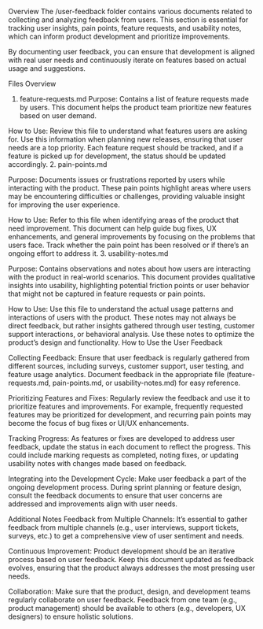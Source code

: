 Overview
The /user-feedback folder contains various documents related to collecting and analyzing feedback from users. This section is essential for tracking user insights, pain points, feature requests, and usability notes, which can inform product development and prioritize improvements.

By documenting user feedback, you can ensure that development is aligned with real user needs and continuously iterate on features based on actual usage and suggestions.

Files Overview
1. feature-requests.md
Purpose: Contains a list of feature requests made by users. This document helps the product team prioritize new features based on user demand.

How to Use: Review this file to understand what features users are asking for. Use this information when planning new releases, ensuring that user needs are a top priority. Each feature request should be tracked, and if a feature is picked up for development, the status should be updated accordingly.
2. pain-points.md

Purpose: Documents issues or frustrations reported by users while interacting with the product. These pain points highlight areas where users may be encountering difficulties or challenges, providing valuable insight for improving the user experience.

How to Use: Refer to this file when identifying areas of the product that need improvement. This document can help guide bug fixes, UX enhancements, and general improvements by focusing on the problems that users face. Track whether the pain point has been resolved or if there’s an ongoing effort to address it.
3. usability-notes.md

Purpose: Contains observations and notes about how users are interacting with the product in real-world scenarios. This document provides qualitative insights into usability, highlighting potential friction points or user behavior that might not be captured in feature requests or pain points.

How to Use: Use this file to understand the actual usage patterns and interactions of users with the product. These notes may not always be direct feedback, but rather insights gathered through user testing, customer support interactions, or behavioral analysis. Use these notes to optimize the product’s design and functionality.
How to Use the User Feedback

Collecting Feedback:
Ensure that user feedback is regularly gathered from different sources, including surveys, customer support, user testing, and feature usage analytics. Document feedback in the appropriate file (feature-requests.md, pain-points.md, or usability-notes.md) for easy reference.

Prioritizing Features and Fixes:
Regularly review the feedback and use it to prioritize features and improvements. For example, frequently requested features may be prioritized for development, and recurring pain points may become the focus of bug fixes or UI/UX enhancements.

Tracking Progress:
As features or fixes are developed to address user feedback, update the status in each document to reflect the progress. This could include marking requests as completed, noting fixes, or updating usability notes with changes made based on feedback.

Integrating into the Development Cycle:
Make user feedback a part of the ongoing development process. During sprint planning or feature design, consult the feedback documents to ensure that user concerns are addressed and improvements align with user needs.

Additional Notes
Feedback from Multiple Channels:
It’s essential to gather feedback from multiple channels (e.g., user interviews, support tickets, surveys, etc.) to get a comprehensive view of user sentiment and needs.

Continuous Improvement:
Product development should be an iterative process based on user feedback. Keep this document updated as feedback evolves, ensuring that the product always addresses the most pressing user needs.

Collaboration:
Make sure that the product, design, and development teams regularly collaborate on user feedback. Feedback from one team (e.g., product management) should be available to others (e.g., developers, UX designers) to ensure holistic solutions.